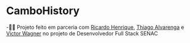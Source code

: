 # CamboHistory
 
-👨‍💻 Projeto feito em parceria com <a href="https://github.com/Riquerzin" target="_blank">Ricardo Henrique</a>, <a href="https://github.com/kennyendersen/cambohistory" target="_blank">Thiago Alvarenga</a> e <a href="https://github.com/kennyendersen/cambohistory" target="_blank">Victor Wagner</a> no projeto de Desenvolvedor Full Stack SENAC
